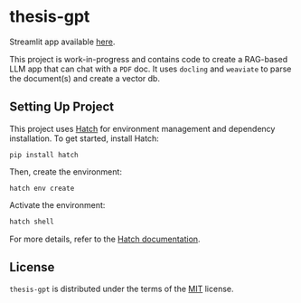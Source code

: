 # thesis-gpt

Streamlit app available [here](https://mainpy-7d8mfhrvogmu7jywq5xzwx.streamlit.app/).

This project is work-in-progress and contains code to create a RAG-based LLM app that can chat with a `PDF` doc. It uses `docling` and `weaviate` to parse the document(s) and create a vector db.
  
## Setting Up Project

This project uses [Hatch](https://hatch.pypa.io/latest/) for environment management and dependency installation. To get started, install Hatch:

```
pip install hatch
```

Then, create the environment:

```
hatch env create
```

Activate the environment:

```bash
hatch shell
```

For more details, refer to the [Hatch documentation](https://hatch.pypa.io/latest/).

## License

`thesis-gpt` is distributed under the terms of the [MIT](https://spdx.org/licenses/MIT.html) license.
